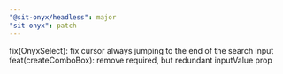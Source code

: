 ```yaml
---
"@sit-onyx/headless": major
"sit-onyx": patch
---
```


fix(OnyxSelect): fix cursor always jumping to the end of the search input
feat(createComboBox): remove required, but redundant inputValue prop

